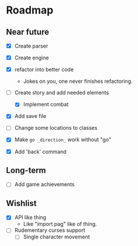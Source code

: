 # Roadmap
## Near future
- [x] Create parser
- [x] Create engine
- [x] refactor into better code
  - Jokes on you, one never finishes refactoring.
- [ ] Create story and add needed elements
    - [x] Implement combat
- [x] Add save file
- [ ] Change some locations to classes
- [x] Make `go _direction_` work without "go"
- [x] Add 'back' command

 
## Long-term
- [ ] Add game achievements

## Wishlist
- [x] API like thing
  - Like "import pag" like of thing.
- [ ] Rudementary curses support
  - [ ] Single character movement
